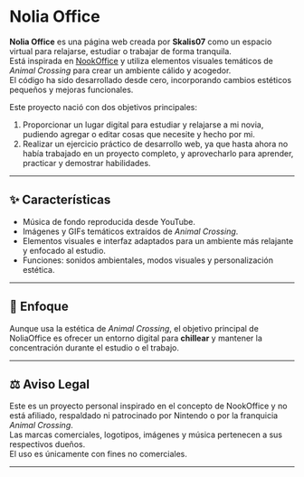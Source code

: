 # Nolia Office

**Nolia Office** es una página web creada por **Skalis07** como un espacio virtual para relajarse, estudiar o trabajar de forma tranquila.  
Está inspirada en [NookOffice](https://vijiatjack.github.io/nookoffice/) y utiliza elementos visuales temáticos de *Animal Crossing* para crear un ambiente cálido y acogedor.  
El código ha sido desarrollado desde cero, incorporando cambios estéticos pequeños y mejoras funcionales.  

Este proyecto nació con dos objetivos principales:  
1. Proporcionar un lugar digital para estudiar y relajarse a mi novia, pudiendo agregar o editar cosas que necesite y hecho por mi.  
2. Realizar un ejercicio práctico de desarrollo web, ya que hasta ahora no había trabajado en un proyecto completo, y aprovecharlo para aprender, practicar y demostrar habilidades.

---

## ✨ Características

- Música de fondo reproducida desde YouTube.
- Imágenes y GIFs temáticos extraídos de *Animal Crossing*.
- Elementos visuales e interfaz adaptados para un ambiente más relajante y enfocado al estudio.
- Funciones: sonidos ambientales, modos visuales y personalización estética.

---

## 🎯 Enfoque

Aunque usa la estética de *Animal Crossing*, el objetivo principal de NoliaOffice es ofrecer un entorno digital para **chillear** y mantener la concentración durante el estudio o el trabajo.

---

## ⚖️ Aviso Legal

Este es un proyecto personal inspirado en el concepto de NookOffice y no está afiliado, respaldado ni patrocinado por Nintendo o por la franquicia *Animal Crossing*.  
Las marcas comerciales, logotipos, imágenes y música pertenecen a sus respectivos dueños.  
El uso es únicamente con fines no comerciales.

---